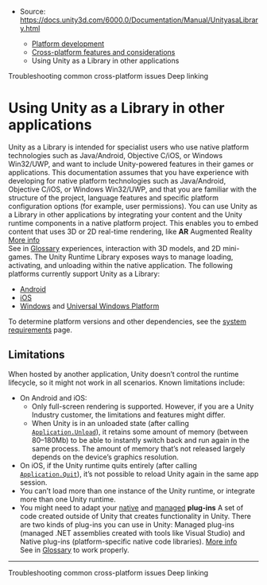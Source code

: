 * Source: https://docs.unity3d.com/6000.0/Documentation/Manual/UnityasaLibrary.html

  * [Platform development ](https://docs.unity3d.com/6000.0/Documentation/Manual/PlatformSpecific.html)
  * [Cross-platform features and considerations](https://docs.unity3d.com/6000.0/Documentation/Manual/cross-platform-features.html)
  * Using Unity as a Library in other applications


[](https://docs.unity3d.com/6000.0/Documentation/Manual/CrossPlatformConsiderations.html)
Troubleshooting common cross-platform issues
[](https://docs.unity3d.com/6000.0/Documentation/Manual/deep-linking.html)
Deep linking
# Using Unity as a Library in other applications
Unity as a Library is intended for specialist users who use native platform technologies such as Java/Android, Objective C/iOS, or Windows Win32/UWP, and want to include Unity-powered features in their games or applications.
This documentation assumes that you have experience with developing for native platform technologies such as Java/Android, Objective C/iOS, or Windows Win32/UWP, and that you are familiar with the structure of the project, language features and specific platform configuration options (for example, user permissions).
You can use Unity as a Library in other applications by integrating your content and the Unity runtime components in a native platform project. This enables you to embed content that uses 3D or 2D real-time rendering, like **AR** Augmented Reality [More info](https://docs.unity3d.com/6000.0/Documentation/Manual/AROverview.html)  
See in [Glossary](https://docs.unity3d.com/6000.0/Documentation/Manual/Glossary.html#AR) experiences, interaction with 3D models, and 2D mini-games. The Unity Runtime Library exposes ways to manage loading, activating, and unloading within the native application.
The following platforms currently support Unity as a Library:
  * [Android](https://docs.unity3d.com/6000.0/Documentation/Manual/UnityasaLibrary-Android.html)
  * [iOS](https://docs.unity3d.com/6000.0/Documentation/Manual/UnityasaLibrary-iOS.html)
  * [Windows](https://docs.unity3d.com/6000.0/Documentation/Manual/UnityasaLibrary-Windows.html) and [Universal Windows Platform](https://docs.unity3d.com/6000.0/Documentation/Manual/UnityasaLibrary-UWP.html)


To determine platform versions and other dependencies, see the [system requirements](https://docs.unity3d.com/6000.0/Documentation/Manual/system-requirements.html) page.
## Limitations
When hosted by another application, Unity doesn’t control the runtime lifecycle, so it might not work in all scenarios. Known limitations include:
  * On Android and iOS: 
    * Only full-screen rendering is supported. However, if you are a Unity Industry customer, the limitations and features might differ.
    * When Unity is in an unloaded state (after calling [`Application.Unload`](https://docs.unity3d.com/6000.0/Documentation/ScriptReference/Application.Unload.html)), it retains some amount of memory (between 80–180Mb) to be able to instantly switch back and run again in the same process. The amount of memory that’s not released largely depends on the device’s graphics resolution.
  * On iOS, if the Unity runtime quits entirely (after calling [`Application.Quit`](https://docs.unity3d.com/6000.0/Documentation/ScriptReference/Application.Quit.html)), it’s not possible to reload Unity again in the same app session.
  * You can’t load more than one instance of the Unity runtime, or integrate more than one Unity runtime.
  * You might need to adapt your [native](https://docs.unity3d.com/6000.0/Documentation/Manual/plug-ins-native.html) and [managed](https://docs.unity3d.com/6000.0/Documentation/Manual/plug-ins-managed.html) **plug-ins** A set of code created outside of Unity that creates functionality in Unity. There are two kinds of plug-ins you can use in Unity: Managed plug-ins (managed .NET assemblies created with tools like Visual Studio) and Native plug-ins (platform-specific native code libraries). [More info](https://docs.unity3d.com/6000.0/Documentation/Manual/plug-ins.html)  
See in [Glossary](https://docs.unity3d.com/6000.0/Documentation/Manual/Glossary.html#Plug-in) to work properly.


* * *
[](https://docs.unity3d.com/6000.0/Documentation/Manual/CrossPlatformConsiderations.html)
Troubleshooting common cross-platform issues
[](https://docs.unity3d.com/6000.0/Documentation/Manual/deep-linking.html)
Deep linking
